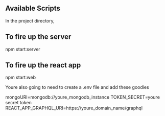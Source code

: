 
## Available Scripts

In the project directory, 

## To fire up the server

npm start:server

## To fire up the react app

npm start:web

Youre also going to need to create a .env file and add these goodies

mongoURI=mongodb://youre_mongodb_instance
TOKEN_SECRET=youre secret token
REACT_APP_GRAPHQL_URI=https://youre_domain_name/graphql


